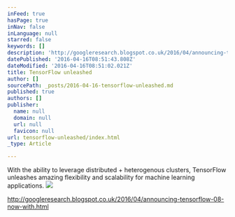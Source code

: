```yaml
---
inFeed: true
hasPage: true
inNav: false
inLanguage: null
starred: false
keywords: []
description: 'http://googleresearch.blogspot.co.uk/2016/04/announcing-tensorflow-08-now-with.html'
datePublished: '2016-04-16T08:51:43.808Z'
dateModified: '2016-04-16T08:51:02.021Z'
title: TensorFlow unleashed
author: []
sourcePath: _posts/2016-04-16-tensorflow-unleashed.md
published: true
authors: []
publisher:
  name: null
  domain: null
  url: null
  favicon: null
url: tensorflow-unleashed/index.html
_type: Article

---
```

With the ability to leverage distributed + heterogenous clusters, TensorFlow unleashes amazing flexibility and scalability for machine learning applications.
![](https://the-grid-user-content.s3-us-west-2.amazonaws.com/1426c11f-e68a-4924-9074-cb415c2249d6.png)

http://googleresearch.blogspot.co.uk/2016/04/announcing-tensorflow-08-now-with.html